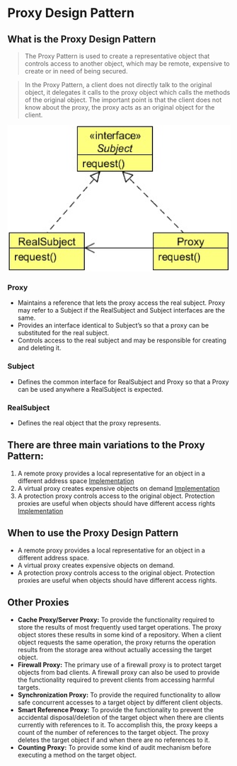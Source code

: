 #   Proxy Design Pattern


##  What is the Proxy Design Pattern
>   The Proxy Pattern is used to create a representative object that controls access to another object, which may be remote, expensive
    to create or in need of being secured.
    
>   In the Proxy Pattern, a client does not directly talk to the original object, it delegates it calls to the proxy object which calls the methods of the original object. The important point is that the client does not know about the proxy, the proxy acts as an original object for the client.
    
![UML diagram](https://github.com/11andrew1991/design_patterns/blob/master/Proxy/img/proxy.PNG)


### Proxy
-   Maintains a reference that lets the proxy access the real subject. Proxy may refer to a Subject if the RealSubject and Subject interfaces are the same.
-   Provides an interface identical to Subject’s so that a proxy can be substituted for the real subject.
-   Controls access to the real subject and may be responsible for creating and deleting it.

### Subject
-   Defines the common interface for RealSubject and Proxy so that a Proxy can be used anywhere a RealSubject is expected.

### RealSubject
-   Defines the real object that the proxy represents.

## There are three main variations to the Proxy Pattern:
1.  A remote proxy provides a local representative for an object in a different address space [Implementation](https://github.com/11andrew1991/design_patterns/tree/master/Proxy/app/remoteapp)
2.  A virtual proxy creates expensive objects on demand [Implementation](https://github.com/11andrew1991/design_patterns/tree/master/Proxy/app/virtualapp)
3.  A protection proxy controls access to the original object. Protection proxies are useful when objects should have different access rights [Implementation](https://github.com/11andrew1991/design_patterns/tree/master/Proxy/app/protectionapp)


##  When to use the Proxy Design Pattern
-   A remote proxy provides a local representative for an object in a different address space.
-   A virtual proxy creates expensive objects on demand.
-   A protection proxy controls access to the original object. Protection proxies are useful when objects should have different access rights.


##  Other Proxies
-   **Cache Proxy/Server Proxy:** To provide the functionality required to store the results of most frequently used target operations.
    The proxy object stores these results in some kind of a repository. When a client object requests the same operation, the proxy
    returns the operation results from the storage area without actually accessing the target object.
-   **Firewall Proxy:** The primary use of a firewall proxy is to protect target objects from bad clients. A firewall proxy can also be
    used to provide the functionality required to prevent clients from accessing harmful targets.
-   **Synchronization Proxy:** To provide the required functionality to allow safe concurrent accesses to a target object by different
    client objects.
-   **Smart Reference Proxy:** To provide the functionality to prevent the accidental disposal/deletion of the target object when
    there are clients currently with references to it. To accomplish this, the proxy keeps a count of the number of references to the
    target object. The proxy deletes the target object if and when there are no references to it.
-   **Counting Proxy:** To provide some kind of audit mechanism before executing a method on the target object.